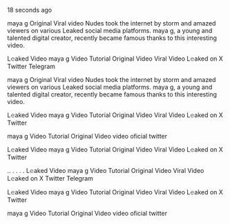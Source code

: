 18 seconds ago

maya g Original Viral video Nudes took the internet by storm and amazed viewers on various Leaked social media platforms. maya g, a young and talented digital creator, recently became famous thanks to this interesting video.

L𝚎aked Video maya g Video Tutorial Original Video Viral Video L𝚎aked on X Twitter Telegram

maya g Original Viral video Nudes took the internet by storm and amazed viewers on various Leaked social media platforms. maya g, a young and talented digital creator, recently became famous thanks to this interesting video.

L𝚎aked Video maya g Video Tutorial Original Video Viral Video L𝚎aked on X Twitter

maya g Video Tutorial Original Video video oficial twitter

L𝚎aked Video maya g Video Tutorial Original Video Viral Video L𝚎aked on X Twitter

.. . . . . L𝚎aked Video maya g Video Tutorial Original Video Viral Video L𝚎aked on X Twitter Telegram

L𝚎aked Video maya g Video Tutorial Original Video Viral Video L𝚎aked on X Twitter

maya g Video Tutorial Original Video video oficial twitter


